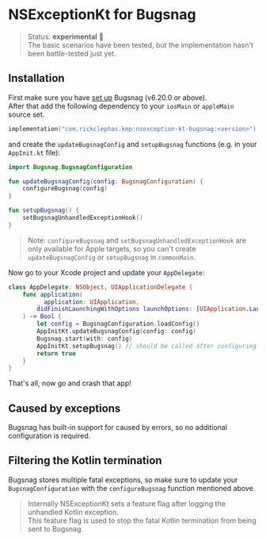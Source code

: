 # NSExceptionKt for Bugsnag

> Status: **experimental** 🚧  
> The basic scenarios have been tested, but the implementation hasn't been battle-tested just yet.

## Installation

First make sure you have [set up](https://docs.bugsnag.com/platforms/ios/#installation) Bugsnag (v6.20.0 or above).  
After that add the following dependency to your `iosMain` or `appleMain` source set.

```kotlin
implementation("com.rickclephas.kmp:nsexception-kt-bugsnag:<version>")
```

and create the `updateBugsnagConfig` and `setupBugsnag` functions (e.g. in your `AppInit.kt` file):

```kotlin
import Bugsnag.BugsnagConfiguration

fun updateBugsnagConfig(config: BugsnagConfiguration) {
    configureBugsnag(config)
}

fun setupBugsnag() {
    setBugsnagUnhandledExceptionHook()
}
```

> Note: `configureBugsnag` and `setBugsnagUnhandledExceptionHook` are only available for Apple targets,
> so you can't create `updateBugsnagConfig` or `setupBugsnag` in `commonMain`.

Now go to your Xcode project and update your `AppDelegate`:

```swift
class AppDelegate: NSObject, UIApplicationDelegate {
    func application(
        _ application: UIApplication,
        didFinishLaunchingWithOptions launchOptions: [UIApplication.LaunchOptionsKey : Any]? = nil
    ) -> Bool {
        let config = BugsnagConfiguration.loadConfig()
        AppInitKt.updateBugsnagConfig(config: config)
        Bugsnag.start(with: config)
        AppInitKt.setupBugsnag() // should be called after configuring Bugsnag
        return true
    }
}
```

That's all, now go and crash that app!

## Caused by exceptions

Bugsnag has built-in support for caused by errors, so no additional configuration is required.

## Filtering the Kotlin termination

Bugsnag stores multiple fatal exceptions, so make sure to update your `BugsnagConfiguration` with the `configureBugsnag`
function mentioned above.

> Internally NSExceptionKt sets a feature flag after logging the unhandled Kotlin exception.  
> This feature flag is used to stop the fatal Kotlin termination from being sent to Bugsnag.
